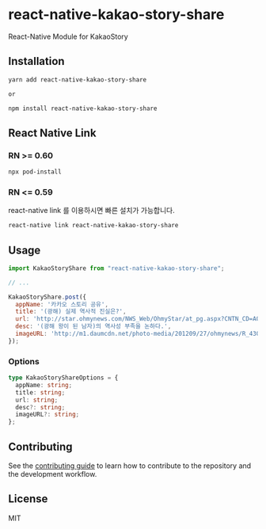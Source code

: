 # react-native-kakao-story-share

React-Native Module for KakaoStory

## Installation

```sh
yarn add react-native-kakao-story-share

or

npm install react-native-kakao-story-share
```

## React Native Link

### RN >= 0.60

```sh
npx pod-install
```

### RN <= 0.59
react-native link 를 이용하시면 빠른 설치가 가능합니다. 

```sh
react-native link react-native-kakao-story-share
```

## Usage

```js
import KakaoStoryShare from "react-native-kakao-story-share";

// ...

KakaoStoryShare.post({
  appName: '카카오 스토리 공유',
  title: '(광해) 실제 역사적 진실은?',
  url: 'http://star.ohmynews.com/NWS_Web/OhmyStar/at_pg.aspx?CNTN_CD=A0001779183',
  desc: '(광해 왕이 된 남자)의 역사성 부족을 논하다.',
  imageURL: 'http://m1.daumcdn.net/photo-media/201209/27/ohmynews/R_430x0_20120927141307222.jpg',
});
```

### Options

```ts
type KakaoStoryShareOptions = {
  appName: string;
  title: string;
  url: string;
  desc?: string;
  imageURL?: string;
};
```

## Contributing

See the [contributing guide](CONTRIBUTING.md) to learn how to contribute to the repository and the development workflow.

## License

MIT
